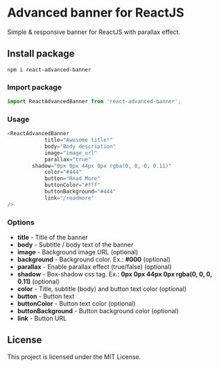




# Advanced banner for ReactJS

Simple & responsive banner  for ReactJS with parallax effect.

## Install package

```
npm i react-advanced-banner
```

### Import package

```javascript
import ReactAdvancedBanner from 'react-advanced-banner';
```

### Usage

```javascript
<ReactAdvancedBanner 
            title="Awesome title!"
            body="Body description"
            image="image_url"
            parallax="true"
		shadow="0px 0px 44px 0px rgba(0, 0, 0, 0.11)"
            color="#444"
            button="Read More"
            buttonColor="#fff"
            buttonBackground="#444"
            link="/readmore"
/>
```

### Options

* **title** - Title of the banner
* **body** - Subtitle / body text of the banner
* **image** - Background image URL (optional)
* **background** - Background color. Ex.: **#000** (optional)
* **parallax** - Enable parallax effect (true/false) (optional)
* **shadow** - Box-shadow css tag. Ex.: **0px 0px 44px 0px rgba(0, 0, 0, 0.11)** (optional)
* **color** - Title, subtitle (body) and button text color (optional)
* **button** - Button text
* **buttonColor** - Button text color (optional)
* **buttonBackground** - Button background color (optional)
* **link** - Button URL

## License

This project is licensed under the MIT License.
